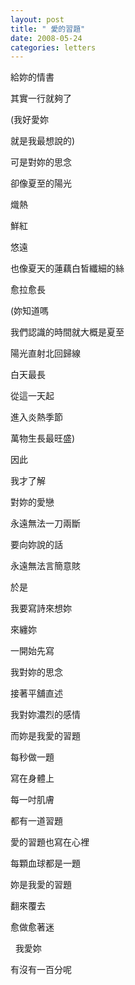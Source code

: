 ```yaml
---
layout: post
title: " 愛的習題"
date: 2008-05-24
categories: letters
---
```



給妳的情書


其實一行就夠了


(我好愛妳 


就是我最想說的)


可是對妳的思念


卻像夏至的陽光


熾熱


鮮紅


悠遠


也像夏天的蓮藕白皙纖細的絲


愈拉愈長


(妳知道嗎


我們認識的時間就大概是夏至


陽光直射北回歸線


白天最長


從這一天起


進入炎熱季節


萬物生長最旺盛)


因此


我才了解


對妳的愛戀


永遠無法一刀兩斷


要向妳說的話


永遠無法言簡意賅


於是


我要寫詩來想妳


來纏妳


一開始先寫


我對妳的思念


接著平舖直述


我對妳濃烈的感情


而妳是我愛的習題


每秒做一題


寫在身體上


每一吋肌膚


都有一道習題


愛的習題也寫在心裡


每顆血球都是一題


妳是我愛的習題


翻來覆去


愈做愈著迷


 
我愛妳


有沒有一百分呢
